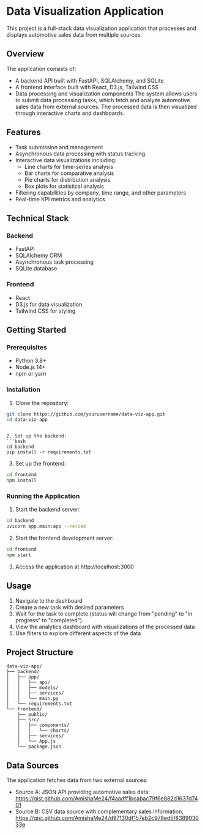 # Data Visualization Application
This project is a full-stack data visualization application that processes and displays automotive sales data from multiple sources.

## Overview
The application consists of:

- A backend API built with FastAPI, SQLAlchemy, and SQLite
- A frontend interface built with React, D3.js, Tailwind CSS
- Data processing and visualization components
The system allows users to submit data processing tasks, which fetch and analyze automotive sales data from external sources. The processed data is then visualized through interactive charts and dashboards.

## Features
- Task submission and management
- Asynchronous data processing with status tracking
- Interactive data visualizations including:
  - Line charts for time-series analysis
  - Bar charts for comparative analysis
  - Pie charts for distribution analysis
  - Box plots for statistical analysis
- Filtering capabilities by company, time range, and other parameters
- Real-time KPI metrics and analytics
## Technical Stack
### Backend
- FastAPI
- SQLAlchemy ORM
- Asynchronous task processing
- SQLite database
### Frontend
- React
- D3.js for data visualization
- Tailwind CSS for styling
## Getting Started
### Prerequisites
- Python 3.8+
- Node.js 14+
- npm or yarn
### Installation
1. Clone the repository:
```bash
git clone https://github.com/yourusername/data-viz-app.git
cd data-viz-app
 ```
```

2. Set up the backend:
```bash
cd backend
pip install -r requirements.txt
 ```

3. Set up the frontend:
```bash
cd frontend
npm install
 ```

### Running the Application
1. Start the backend server:
```bash
cd backend
uvicorn app.main:app --reload
 ```

2. Start the frontend development server:
```bash
cd frontend
npm start
 ```

3. Access the application at http://localhost:3000
## Usage
1. Navigate to the dashboard
2. Create a new task with desired parameters
3. Wait for the task to complete (status will change from "pending" to "in progress" to "completed")
4. View the analytics dashboard with visualizations of the processed data
5. Use filters to explore different aspects of the data
## Project Structure
```plaintext
data-viz-app/
├── backend/
│   ├── app/
│   │   ├── api/
│   │   ├── models/
│   │   ├── services/
│   │   └── main.py
│   └── requirements.txt
└── frontend/
    ├── public/
    ├── src/
    │   ├── components/
    │   │   └── charts/
    │   ├── services/
    │   └── App.js
    └── package.json
 ```

## Data Sources
The application fetches data from two external sources:

- Source A: JSON API providing automotive sales data:  https://gist.github.com/AmishaMe24/f4aadff1bcabac79f6e882d1637d7401
- Source B: CSV data source with complementary sales information, https://gist.github.com/AmishaMe24/d97130df157eb2c978ed5f838903033e
